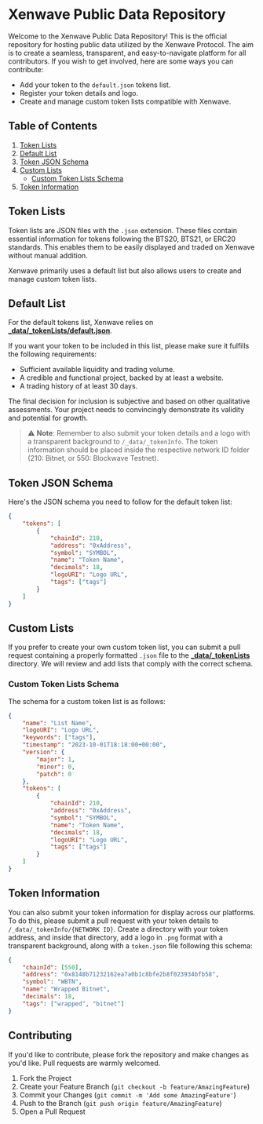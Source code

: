 # Xenwave Public Data Repository

Welcome to the Xenwave Public Data Repository! This is the official repository for hosting public data utilized by the Xenwave Protocol. The aim is to create a seamless, transparent, and easy-to-navigate platform for all contributors. If you wish to get involved, here are some ways you can contribute:

- Add your token to the `default.json` tokens list.
- Register your token details and logo.
- Create and manage custom token lists compatible with Xenwave.

## Table of Contents

1. [Token Lists](#token-lists)
2. [Default List](#default-list)
3. [Token JSON Schema](#token-json-schema)
4. [Custom Lists](#custom-lists)
    - [Custom Token Lists Schema](#custom-token-lists-schema)
5. [Token Information](#token-information)

## Token Lists

Token lists are JSON files with the `.json` extension. These files contain essential information for tokens following the BTS20, BTS21, or ERC20 standards. This enables them to be easily displayed and traded on Xenwave without manual addition.

Xenwave primarily uses a default list but also allows users to create and manage custom token lists.

## Default List

For the default tokens list, Xenwave relies on **[_data/_tokenLists/default.json](/_data/_tokenLists/default.json)**.

If you want your token to be included in this list, please make sure it fulfills the following requirements:

- Sufficient available liquidity and trading volume.
- A credible and functional project, backed by at least a website.
- A trading history of at least 30 days.

The final decision for inclusion is subjective and based on other qualitative assessments. Your project needs to convincingly demonstrate its validity and potential for growth.

> ⚠ **Note**: Remember to also submit your token details and a logo with a transparent background to `/_data/_tokenInfo`. The token information should be placed inside the respective network ID folder (210: Bitnet, or 550: Blockwave Testnet).

## Token JSON Schema

Here's the JSON schema you need to follow for the default token list:

```json
{
    "tokens": [
        {
            "chainId": 210,
            "address": "0xAddress",
            "symbol": "SYMBOL",
            "name": "Token Name",
            "decimals": 18,
            "logoURI": "Logo URL",
            "tags": ["tags"]
        }
    ]
}
```

## Custom Lists

If you prefer to create your own custom token list, you can submit a pull request containing a properly formatted `.json` file to the **[_data/_tokenLists](/_data/_tokenLists/)** directory. We will review and add lists that comply with the correct schema.

### Custom Token Lists Schema

The schema for a custom token list is as follows:

```json
{
    "name": "List Name",
    "logoURI": "Logo URL",
    "keywords": ["tags"],
    "timestamp": "2023-10-01T18:18:00+00:00",
    "version": {
        "major": 1,
        "minor": 0,
        "patch": 0
    },
    "tokens": [
        {
            "chainId": 210,
            "address": "0xAddress",
            "symbol": "SYMBOL",
            "name": "Token Name",
            "decimals": 18,
            "logoURI": "Logo URL",
            "tags": ["tags"]
        }
    ]
}
```

## Token Information

You can also submit your token information for display across our platforms. To do this, please submit a pull request with your token details to `/_data/_tokenInfo/{NETWORK ID}`. Create a directory with your token address, and inside that directory, add a logo in `.png` format with a transparent background, along with a `token.json` file following this schema:

```json
{
    "chainId": [550],
    "address": "0x8148b71232162ea7a0b1c8bfe2b8f023934bfb58",
    "symbol": "WBTN",
    "name": "Wrapped Bitnet",
    "decimals": 18,
    "tags": ["wrapped", "bitnet"]
}
```

## Contributing

If you'd like to contribute, please fork the repository and make changes as you'd like. Pull requests are warmly welcomed.

1. Fork the Project
2. Create your Feature Branch (`git checkout -b feature/AmazingFeature`)
3. Commit your Changes (`git commit -m 'Add some AmazingFeature'`)
4. Push to the Branch (`git push origin feature/AmazingFeature`)
5. Open a Pull Request
